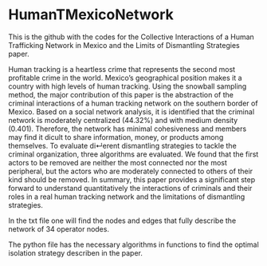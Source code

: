# HumanTMexicoNetwork
This is the github with the codes for the Collective Interactions of a Human Trafficking Network in Mexico and the Limits of Dismantling Strategies paper.

Human tracking is a heartless crime that represents the second most profitable crime in the world. Mexico’s geographical position makes it a country with high levels of human tracking. Using the snowball sampling method, the major contribution of this paper is the abstraction of the criminal interactions of a human tracking network on the southern border of Mexico. Based on a social network analysis, it is identified that the criminal network is moderately centralized (44.32%) and with medium density (0.401). Therefore, the network has minimal cohesiveness and members may find it dicult to share information, money, or products among themselves. To evaluate di↵erent dismantling strategies to tackle the criminal organization, three algorithms are evaluated. We found that the first actors to be removed are neither the most connected nor the most peripheral, but the actors who are moderately connected to others of their kind should be removed. In summary, this paper provides a significant step forward to understand quantitatively the interactions of criminals and their roles in a real human tracking network and the limitations of dismantling strategies.

In the txt file one will find the nodes and edges that fully describe the network of 34 operator nodes.

The python file has the necessary algorithms in functions to find the optimal isolation strategy describen in the paper.
